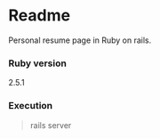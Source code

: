 # Readme

Personal resume page in Ruby on rails.



<h3>Ruby version</h3>
2.5.1

<h3>Execution</h3>

> rails server


